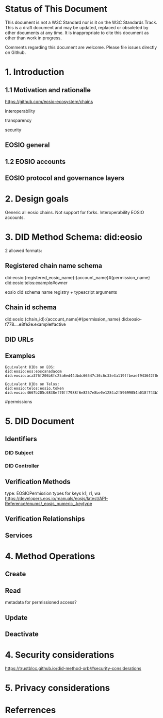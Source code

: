 
# Status of This Document
This document is not a W3C Standard nor is it on the W3C Standards Track. This is a draft document and may be updated, replaced or obsoleted by other documents at any time. It is inappropriate to cite this document as other than work in progress.

Comments regarding this document are welcome. Please file issues directly on Github.

# 1. Introduction

## 1.1 Motivation and rationalle

https://github.com/eosio-ecosystem/chains

interoperability

transparency

security

## EOSIO general


## 1.2 EOSIO accounts

## EOSIO protocol and governance layers

# 2. Design goals

Generic all eosio chains. Not support for forks.
Interoperability EOSIO accounts.

# 3. DID Method Schema: did:eosio

2 allowed formats:

## Registered chain name schema
did:eosio:{registered_eosio_name}:{account_name}#{permission_name}
did:eosio:telos:example#owner

eosio did schema name registry + typescript arguments

## Chain id schema
did:eosio:{chain_id}:{account_name}#{permission_name}
did:eosio-f778….e8fe2e:example#active

## DID URLs


## Examples

```
Equivalent DIDs on EOS:
did:eosio:eos:eoscanadacom
did:eosio:aca376f206b8fc25a6ed44dbdc66547c36c6c33e3a119ffbeaef943642f0e906:eoscanadacom

Equivalent DIDs on Telos:
did:eosio:telos:eosio.token
did:eosio:4667b205c6838ef70ff7988f6e8257e8be0e1284a2f59699054a018f743b1d11:eosio.token
```


#permissions

# 5. DID Document

## Identifiers

### DID Subject

### DID Controller

## Verification Methods

type: EOSIOPermission
types for keys k1, r1, wa
https://developers.eos.io/manuals/eosjs/latest/API-Reference/enums/_eosjs_numeric_.keytype

## Verification Relationships

## Services

# 4. Method Operations

## Create

## Read
metadata for permissioned access?

## Update

## Deactivate

# 4. Security considerations
https://trustbloc.github.io/did-method-orb/#security-considerations

# 5. Privacy considerations

# Referrences